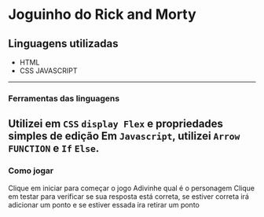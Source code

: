 # Joguinho do Rick and Morty
## Linguagens utilizadas 
- HTML
- CSS
JAVASCRIPT
---
### Ferramentas das linguagens

Utilizei em `CSS` `display Flex` e propriedades simples de edição
Em `Javascript`, utilizei `Arrow FUNCTION` e `If` `Else`.
---
### Como jogar
Clique em iniciar para começar o jogo
Adivinhe qual é o personagem
Clique em testar para verificar se sua resposta está correta, se estiver correta irá adicionar um ponto e se estiver essada ira retirar um ponto
